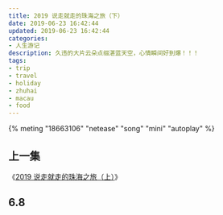 ```yaml
---
title: 2019 说走就走的珠海之旅（下）
date: 2019-06-23 16:42:44
updated: 2019-06-23 16:42:44
categories:
- 人生游记
description: 久违的大片云朵点缀湛蓝天空，心情瞬间好到爆！！！
tags:
- trip
- travel
- holiday
- zhuhai
- macau
- food
---
```


{% meting "18663106" "netease" "song" "mini" "autoplay" %}



## 上一集

《[2019 说走就走的珠海之旅（上）](https://blog.joouis.com/2019/06/18/2019-zhuhai-trip-1/)》



## 6.8

